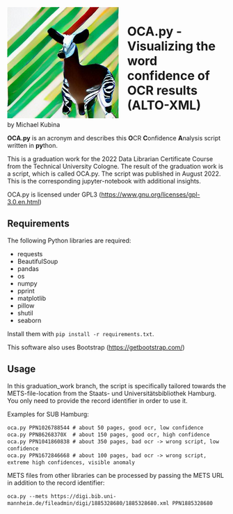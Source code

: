 <img style="float: left; margin-right: 20px;" src="ocapy/ocapy_logo.jpeg">

# OCA.py - Visualizing the word confidence of OCR results (ALTO-XML)
by Michael Kubina

**OCA.py** is an acronym and describes this **O**CR **C**onfidence **A**nalysis script written in **py**thon.

This is a graduation work for the 2022 Data Librarian Certificate Course from the Technical University Cologne. The result of the graduation work is a script, which is called OCA.py. The script was published in August 2022. This is the corresponding jupyter-notebook with additional insights.

OCA.py is licensed under GPL3 (https://www.gnu.org/licenses/gpl-3.0.en.html)

## Requirements

The following Python libraries are required:

* requests
* BeautifulSoup
* pandas
* os
* numpy
* pprint
* matplotlib
* pillow
* shutil
* seaborn

Install them with `pip install -r requirements.txt`.

This software also uses Bootstrap (https://getbootstrap.com/)

## Usage
In this graduation_work branch, the script is specifically tailored towards the METS-file-location from the Staats- und Universitätsbibliothek Hamburg. You only need to provide the record identifier in order to use it.

Examples for SUB Hamburg:
```
oca.py PPN1026788544 # about 50 pages, good ocr, low confidence
oca.py PPN86268370X  # about 150 pages, good ocr, high confidence
oca.py PPN1041860838 # about 350 pages, bad ocr -> wrong script, low confidence
oca.py PPN1672846668 # about 100 pages, bad ocr -> wrong script, extreme high confidences, visible anomaly
```

METS files from other libraries can be processed by passing the METS URL in addition to the record identifier:
```
oca.py --mets https://digi.bib.uni-mannheim.de/fileadmin/digi/1885328680/1885328680.xml PPN1885328680
```
